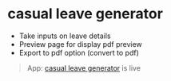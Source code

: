 # casual leave generator
- Take inputs on leave details
- Preview page for display pdf preview
- Export to pdf option (convert to pdf)

> App: [casual leave generator](https://mohammedafeef.github.io/casual-leave-application/#/) is live
